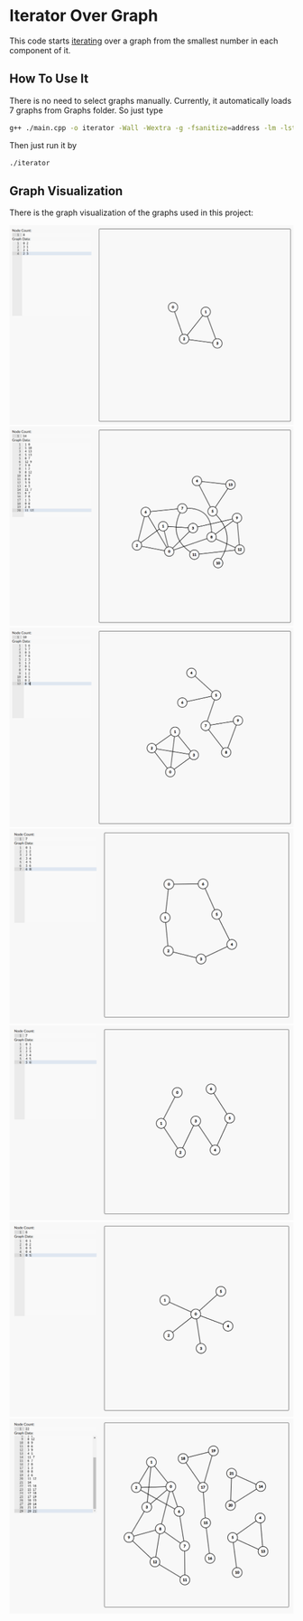 # Iterator Over Graph
This code starts [iterating](https://en.wikipedia.org/wiki/Iterator) over a graph from the smallest number in each component of it.

## How To Use It
There is no need to select graphs manually. Currently, it automatically loads 7 graphs from Graphs folder.
So just type
```bash
g++ ./main.cpp -o iterator -Wall -Wextra -g -fsanitize=address -lm -lstdc++
```
Then just run it by
```bash
./iterator
```
## Graph Visualization
There is the graph visualization of the graphs used in this project:

![1st graph](Graphs_Visual/Graph1-visual.png)
![2nd graph](Graphs_Visual/Graph2-visual.png)
![3rd graph](Graphs_Visual/Graph3-visual.png)
![4th graph](Graphs_Visual/Graph4-visual.png)
![5th graph](Graphs_Visual/Graph5-visual.png)
![6th graph](Graphs_Visual/Graph6-visual.png)
![7th graph](Graphs_Visual/Graph7-visual.png)
